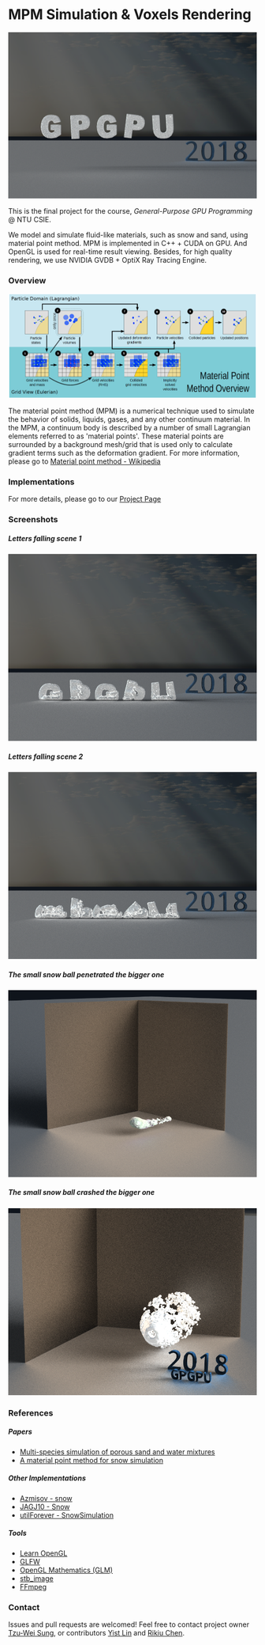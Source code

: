 # MPM Simulation & Voxels Rendering

![gpgpu free fall](images/gpgpu_free_fall_01250_1200x800.png)

This is the final project for the course, *General-Purpose GPU Programming* @ NTU CSIE.

We model and simulate fluid-like materials, such as snow and sand, using material point method. MPM is implemented in C++ + CUDA on GPU. And OpenGL is used for real-time result viewing. Besides, for high quality rendering, we use NVIDIA GVDB + OptiX Ray Tracing Engine.

### Overview

![Material point method overview](images/mpm_overview.png)

The material point method (MPM) is a numerical technique used to simulate the behavior of solids, liquids, gases, and any other continuum material. In the MPM, a continuum body is described by a number of small Lagrangian elements referred to as 'material points'. These material points are surrounded by a background mesh/grid that is used only to calculate gradient terms such as the deformation gradient. For more information, please go to [Material point method - Wikipedia](https://en.wikipedia.org/wiki/Material_point_method)

### Implementations

For more details, please go to our [Project Page](https://windqaq.github.io/MPM/)

### Screenshots

##### Letters falling scene 1

![gpgpu free fall crashed on ground](images/gpgpu_free_fall_02500_800x600.png)

##### Letters falling scene 2

![gpgpu free fall crashed completely](images/gpgpu_free_fall_04000_800x600.png)

##### The small snow ball penetrated the bigger one

![small snow ball penetrated the bigger one](images/two_snow_balls.png)

##### The small snow ball crashed the bigger one

![small snow ball crashed the bigger one](images/two_snow_balls2.png)

### References

##### Papers

- [Multi-species simulation of porous sand and water mixtures](https://www.math.ucla.edu/~jteran/papers/PGKFTJM17.pdf)
- [A material point method for snow simulation](https://www.math.ucla.edu/~jteran/papers/SSCTS13.pdf)

##### Other Implementations

- [Azmisov - snow](https://github.com/Azmisov/snow)
- [JAGJ10 - Snow](https://github.com/JAGJ10/Snow)
- [utilForever - SnowSimulation](https://github.com/utilForever/SnowSimulation)

##### Tools

- [Learn OpenGL](https://learnopengl.com/)
- [GLFW](http://www.glfw.org/)
- [OpenGL Mathematics (GLM)](https://glm.g-truc.net/0.9.9/index.html)
- [stb_image](https://github.com/nothings/stb)
- [FFmpeg](https://www.ffmpeg.org/)

### Contact

Issues and pull requests are welcomed! Feel free to contact project owner [Tzu-Wei Sung](mailto:windqaq@gmail.com), or contributors [Yist Lin](mailto:yishen992@gmail.com) and [Rikiu Chen](mailto:jcly.rikiu@gmail.com).

